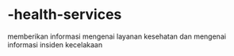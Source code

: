 # -health-services
memberikan informasi mengenai layanan kesehatan dan mengenai informasi insiden kecelakaan 
